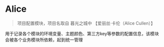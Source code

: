 # Alice

> 项目配置模块，项目名取自 暮光之城中 【爱丽丝·卡伦（Alice Cullen）】

用于记录各个模块的环境变量、主题颜色、第三方key等参数的配置信息，该模块会被各个业务模块所依赖，起到统一管理
